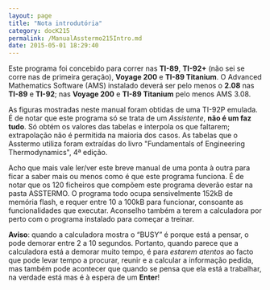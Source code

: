```yaml
---
layout: page
title: "Nota introdutória"
category: docK215
permalink: /ManualAsstermo215Intro.md
date: 2015-05-01 18:29:40
---
```


Este programa foi concebido para correr nas **TI-89**, **TI-92+** (não sei se corre nas de primeira geração), **Voyage 200** e **TI-89 Titanium**.
O Advanced Mathematics Software (AMS) instalado deverá ser pelo menos o **2.08** nas **TI-89** e **TI-92**; nas **Voyage 200** e **TI-89 Titanium** pelo menos AMS 3.08.

As figuras mostradas neste manual foram obtidas de uma TI-92P emulada. É de notar que este programa só se trata de um _Assistente_, **não é um faz tudo**. Só obtém os valores das tabelas e interpola os que faltarem; extrapolação não é permitida na maioria dos casos. As tabelas que o Asstermo utiliza foram extraídas do livro "Fundamentals of Engineering Thermodynamics", 4ª edição.

Acho que mais vale ler/ver este breve manual de uma ponta à outra para ficar a saber mais ou menos como é que este programa funciona. É de notar que os 120 ficheiros que compõem este programa deverão estar na pasta ASSTERMO. O programa todo ocupa sensivelmente 152kB de memória flash, e requer entre 10 a 100kB para funcionar, consoante as funcionalidades que executar. Aconselho também a terem a calculadora por perto com o programa instalado para começar a treinar.

**Aviso**: quando a calculadora mostra o “BUSY” é porque está a pensar, o pode demorar entre 2 a 10 segundos. Portanto, quando parece que a calculadora está a demorar muito tempo, é para _estarem atentos_ ao facto que pode levar tempo a procurar, reunir e a calcular a informação pedida, mas também pode acontecer que quando se pensa que ela está a trabalhar, na verdade está mas é à espera de um **Enter**!
